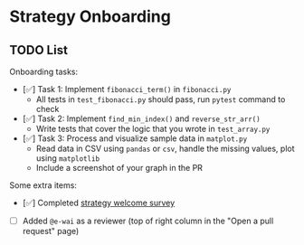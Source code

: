 # Strategy Onboarding

## TODO List

Onboarding tasks:

- [✅] Task 1: Implement `fibonacci_term()` in `fibonacci.py`
  - All tests in `test_fibonacci.py` should pass, run `pytest` command to check
- [✅] Task 2: Implement `find_min_index()` and `reverse_str_arr()`
  - Write tests that cover the logic that you wrote in `test_array.py`
- [✅] Task 3: Process and visualize sample data in `matplot.py`
  - Read data in CSV using `pandas` or `csv`, handle the missing values, plot using `matplotlib`
  - Include a screenshot of your graph in the PR


Some extra items:

- [✅] Completed [strategy welcome survey](https://forms.gle/xnYBumyAn2mA2Ao68)
- [ ] Added `@e-wai` as a reviewer (top of right column in the "Open a pull request" page)

<!-- 
## Questions

Feel free to put any questions, comments, or concerns here. If you have anything you want reviewers to double-check, also good to flag it here!

-->
